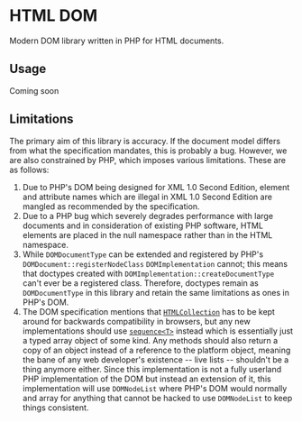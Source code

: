 [a]: https://dom.spec.whatwg.org/#htmlcollection
[b]: https://webidl.spec.whatwg.org/#idl-sequence

# HTML DOM #

Modern DOM library written in PHP for HTML documents.

## Usage ##

Coming soon

## Limitations ##

The primary aim of this library is accuracy. If the document model differs from what the specification mandates, this is probably a bug. However, we are also constrained by PHP, which imposes various limitations. These are as follows:

1. Due to PHP's DOM being designed for XML 1.0 Second Edition, element and attribute names which are illegal in XML 1.0 Second Edition are mangled as recommended by the specification.
2. Due to a PHP bug which severely degrades performance with large documents and in consideration of existing PHP software, HTML elements are placed in the null namespace rather than in the HTML namespace.
3. While `DOMDocumentType` can be extended and registered by PHP's `DOMDocument::registerNodeClass` `DOMImplementation` cannot; this means that doctypes created with `DOMImplementation::createDocumentType` can't ever be a registered class. Therefore, doctypes remain as `DOMDocumentType` in this library and retain the same limitations as ones in PHP's DOM.
4. The DOM specification mentions that [`HTMLCollection`][a] has to be kept around for backwards compatibility in browsers, but any new implementations should use [`sequence<T>`][b] instead which is essentially just a typed array object of some kind. Any methods should also return a copy of an object instead of a reference to the platform object, meaning the bane of any web developer's existence -- live lists -- shouldn't be a thing anymore either. Since this implementation is not a fully userland PHP implementation of the DOM but instead an extension of it, this implementation will use `DOMNodeList` where PHP's DOM would normally and array for anything that cannot be hacked to use `DOMNodeList` to keep things consistent.